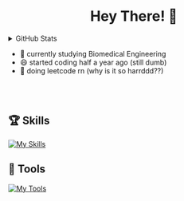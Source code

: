# <h1 align = center>Hey There! 👋 </h1>

<details closed>
<summary>GitHub Stats</summary>

<div align="center">
    <picture>
        <source media="(prefers-color-scheme: dark)" srcset="https://github-readme-stats-dun-eight-76.vercel.app/api?username=JuleeC&hide_title=false&hide_rank=false&show_icons=true&include_all_commits=true&count_private=true&theme=github_dark" height="150" />
        <source media="(prefers-color-scheme: dark)" srcset="https://github-readme-stats-dun-eight-76.vercel.app/api?username=JuleeC&hide_title=false&hide_rank=false&show_icons=true&include_all_commits=true&count_private=true&theme=github_dark" height="150" />
        <img align="center" alt="stats graph" src="https://github-readme-stats-dun-eight-76.vercel.app/api?username=JuleeC&hide_title=false&hide_rank=false&show_icons=true&include_all_commits=true&count_private=true&theme=github_dark" height="150">
    </picture>
    <picture>
        <source media="(prefers-color-scheme: dark)" srcset="https://github-readme-stats-dun-eight-76.vercel.app/api/top-langs?username=JuleeC&layout=compact&card_width=320&langs_count=5&theme=github_dark" height="150" />
        <source media="(prefers-color-scheme: dark)" srcset="https://github-readme-stats-dun-eight-76.vercel.app/api/top-langs?username=JuleeC&layout=compact&card_width=320&langs_count=5&theme=github_dark" height="150" />
        <img align="center" alt="language stats" src="https://github-readme-stats-dun-eight-76.vercel.app/api/top-langs?username=JuleeC&layout=compact&card_width=320&langs_count=5&theme=github_dark" height="150">
    </picture>
</div>
</details>




- 👀 currently studying Biomedical Engineering
- 😄 started coding half a year ago (still dumb)
- 🦀 doing leetcode rn (why is it so harrddd??)
  

<br></br>


## 🏆 Skills


[![My Skills](https://skillicons.dev/icons?i=html,css,cs,py,qt,md,java)](https://skillicons.dev)


## 🧰 Tools

[![My Tools](https://skillicons.dev/icons?i=obsidian,vscode,git,bash,nix)](https://skillicons.dev)



  


